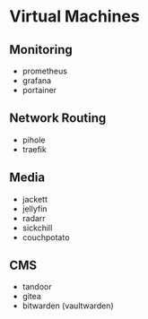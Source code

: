 # Virtual Machines

## Monitoring
- prometheus
- grafana
- portainer

## Network Routing
- pihole
- traefik

## Media
- jackett
- jellyfin
- radarr
- sickchill
- couchpotato

## CMS
- tandoor
- gitea
- bitwarden (vaultwarden)
